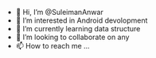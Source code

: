 - 👋 Hi, I’m @SuleimanAnwar
- 👀 I’m interested in Android devolopment
- 🌱 I’m currently learning data structure
- 💞️ I’m looking to collaborate on any
- 📫 How to reach me ...

<!---
SuleimanAnwar/SuleimanAnwar is a ✨ special ✨ repository because its `README.md` (this file) appears on your GitHub profile.
You can click the Preview link to take a look at your changes.
--->
